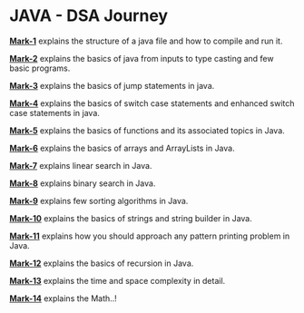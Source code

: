 # JAVA - DSA Journey

<b>[Mark-1](./Mark-1/README.md)</b> explains the structure of a java file and how to compile and run it.

<b>[Mark-2](./Mark-2/README.md)</b> explains the basics of java from inputs to type casting and few basic programs.

<b>[Mark-3](./Mark-3/README.md)</b> explains the basics of jump statements in java.

<b>[Mark-4](./Mark-4/README.md)</b> explains the basics of switch case statements and enhanced switch case statements in java.

<b>[Mark-5](./Mark-5/README.md)</b> explains the basics of functions and its associated topics in Java.

<b>[Mark-6](./Mark-6/README.md)</b> explains the basics of arrays and ArrayLists in Java.

<b>[Mark-7](./Mark-7/README.md)</b> explains linear search in Java.

<b>[Mark-8](./Mark-8/README.md)</b> explains binary search in Java.

<b>[Mark-9](./Mark-9/README.md)</b> explains few sorting algorithms in Java.

<b>[Mark-10](./Mark-10/README.md)</b> explains the basics of strings and string builder in Java.

<b>[Mark-11](./Mark-11/README.md)</b> explains how you should approach any pattern printing problem in Java.

<b>[Mark-12](./Mark-12/README.md)</b> explains the basics of recursion in Java.

<b>[Mark-13](./Mark-13/README.md)</b> explains the time and space complexity in detail.

<b>[Mark-14](./Mark-14/README.md)</b> explains the Math..!
